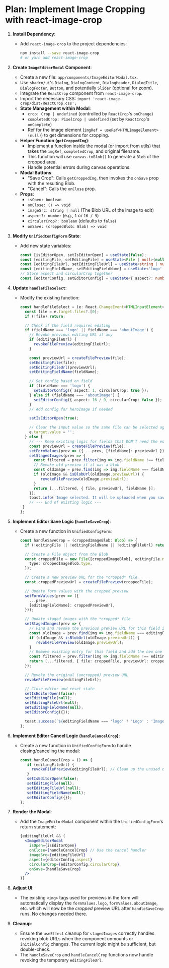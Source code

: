 # Plan: Implement Image Cropping with react-image-crop

1.  **Install Dependency**:
    *   Add `react-image-crop` to the project dependencies:
        ```bash
        npm install --save react-image-crop
        # or yarn add react-image-crop
        ```

2.  **Create `ImageEditorModal` Component**:
    *   Create a new file: `app/components/ImageEditorModal.tsx`.
    *   Use `shadcn/ui`'s `Dialog`, `DialogContent`, `DialogHeader`, `DialogTitle`, `DialogFooter`, `Button`, and potentially `Slider` (optional for zoom).
    *   Integrate the `ReactCrop` component from `react-image-crop`.
    *   Import the necessary CSS: `import 'react-image-crop/dist/ReactCrop.css';`
    *   **State Management within Modal**:
        *   `crop: Crop | undefined` (controlled by `ReactCrop`'s `onChange`)
        *   `completedCrop: PixelCrop | undefined` (set by `ReactCrop`'s `onComplete`)
        *   Ref for the image element (`imgRef = useRef<HTMLImageElement>(null)`) to get dimensions for cropping.
    *   **Helper Function (`getCroppedImg`)**:
        *   Implement a function inside the modal (or import from utils) that takes the `imgRef`, `completedCrop`, and original filename.
        *   This function will use `canvas.toBlob()` to generate a `Blob` of the cropped area.
        *   Handle potential errors during canvas operations.
    *   **Modal Buttons**:
        *   "Save Crop": Calls `getCroppedImg`, then invokes the `onSave` prop with the resulting Blob.
        *   "Cancel": Calls the `onClose` prop.
    *   **Props**:
        *   `isOpen: boolean`
        *   `onClose: () => void`
        *   `imageSrc: string | null` (The Blob URL of the image to edit)
        *   `aspect?: number` (e.g., `1` or `16 / 9`)
        *   `circularCrop?: boolean` (defaults to `false`)
        *   `onSave: (croppedBlob: Blob) => void`

3.  **Modify `UnifiedConfigForm` State**:
    *   Add new state variables:
        ```typescript
        const [isEditorOpen, setIsEditorOpen] = useState(false);
        const [editingFile, setEditingFile] = useState<File | null>(null);
        const [editingFileUrl, setEditingFileUrl] = useState<string | null>(null);
        const [editingFieldName, setEditingFieldName] = useState<'logo' | 'aboutImage' | null>(null);
        // Store aspect and circularCrop together
        const [editorConfig, setEditorConfig] = useState<{ aspect?: number; circularCrop?: boolean }>({});
        ```

4.  **Update `handleFileSelect`**:
    *   Modify the existing function:
        ```typescript
        const handleFileSelect = (e: React.ChangeEvent<HTMLInputElement>, fieldName: 'logo' | 'aboutImage' | 'heroImage') => { // Update type if heroImage also needs cropping
          const file = e.target.files?.[0];
          if (!file) return;

          // Check if the field requires editing
          if (fieldName === 'logo' || fieldName === 'aboutImage') {
            // Revoke previous editing URL if any
            if (editingFileUrl) {
              revokeFilePreview(editingFileUrl);
            }

            const previewUrl = createFilePreview(file);
            setEditingFile(file);
            setEditingFileUrl(previewUrl);
            setEditingFieldName(fieldName);

            // Set config based on field
            if (fieldName === 'logo') {
              setEditorConfig({ aspect: 1, circularCrop: true });
            } else if (fieldName === 'aboutImage') {
              setEditorConfig({ aspect: 16 / 9, circularCrop: false });
            }
            // Add config for heroImage if needed

            setIsEditorOpen(true);

            // Clear the input value so the same file can be selected again if needed
            e.target.value = '';
          } else {
            // --- Keep existing logic for fields that DON'T need the editor ---
            const previewUrl = createFilePreview(file);
            setFormValues(prev => ({ ...prev, [fieldName]: previewUrl }));
            setStagedImages(prev => {
              const filtered = prev.filter(img => img.fieldName !== fieldName);
              // Revoke old preview if it was a blob
              const oldImage = prev.find(img => img.fieldName === fieldName);
              if (oldImage && isBlobUrl(oldImage.previewUrl)) {
                 revokeFilePreview(oldImage.previewUrl);
              }
              return [...filtered, { file, previewUrl, fieldName }];
            });
            toast.info(`Image selected. It will be uploaded when you save changes.`);
            // --- End of existing logic ---
         }
        };
        ```

5.  **Implement Editor Save Logic (`handleSaveCrop`)**:
    *   Create a new function in `UnifiedConfigForm`:
        ```typescript
        const handleSaveCrop = (croppedImageBlob: Blob) => {
          if (!editingFile || !editingFieldName || !editingFileUrl) return;

          // Create a File object from the Blob
          const croppedFile = new File([croppedImageBlob], editingFile.name, {
            type: croppedImageBlob.type,
          });

          // Create a new preview URL for the *cropped* file
          const croppedPreviewUrl = createFilePreview(croppedFile);

          // Update form values with the cropped preview
          setFormValues(prev => ({
            ...prev,
            [editingFieldName]: croppedPreviewUrl,
          }));

          // Update staged images with the *cropped* file
          setStagedImages(prev => {
            // Find and revoke the previous preview URL for this field if it exists
            const oldImage = prev.find(img => img.fieldName === editingFieldName);
            if (oldImage && isBlobUrl(oldImage.previewUrl)) {
               revokeFilePreview(oldImage.previewUrl);
            }
            // Remove existing entry for this field and add the new one
            const filtered = prev.filter(img => img.fieldName !== editingFieldName);
            return [...filtered, { file: croppedFile, previewUrl: croppedPreviewUrl, fieldName: editingFieldName }];
          });

          // Revoke the original (uncropped) preview URL
          revokeFilePreview(editingFileUrl);

          // Close editor and reset state
          setIsEditorOpen(false);
          setEditingFile(null);
          setEditingFileUrl(null);
          setEditingFieldName(null);
          setEditorConfig({});

          toast.success(`${editingFieldName === 'logo' ? 'Logo' : 'Image'} cropped successfully. Save changes to upload.`);
        };
        ```

6.  **Implement Editor Cancel Logic (`handleCancelCrop`)**:
    *   Create a new function in `UnifiedConfigForm` to handle closing/canceling the modal:
        ```typescript
        const handleCancelCrop = () => {
           if (editingFileUrl) {
             revokeFilePreview(editingFileUrl); // Clean up the unused original preview
           }
           setIsEditorOpen(false);
           setEditingFile(null);
           setEditingFileUrl(null);
           setEditingFieldName(null);
           setEditorConfig({});
        };
        ```

7.  **Render the Modal**:
    *   Add the `ImageEditorModal` component within the `UnifiedConfigForm`'s return statement:
        ```jsx
        {editingFileUrl && (
          <ImageEditorModal
            isOpen={isEditorOpen}
            onClose={handleCancelCrop} // Use the cancel handler
            imageSrc={editingFileUrl}
            aspect={editorConfig.aspect}
            circularCrop={editorConfig.circularCrop}
            onSave={handleSaveCrop}
          />
        )}
        ```

8.  **Adjust UI**:
    *   The existing `<img>` tags used for previews in the form will automatically display the `formValues.logo`, `formValues.aboutImage`, etc. which will now be the *cropped* preview URL after `handleSaveCrop` runs. No changes needed there.

9.  **Cleanup**:
    *   Ensure the `useEffect` cleanup for `stagedImages` correctly handles revoking blob URLs when the component unmounts or `initialConfig` changes. The current logic might be sufficient, but double-check.
    *   The `handleSaveCrop` and `handleCancelCrop` functions now handle revoking the temporary `editingFileUrl`.